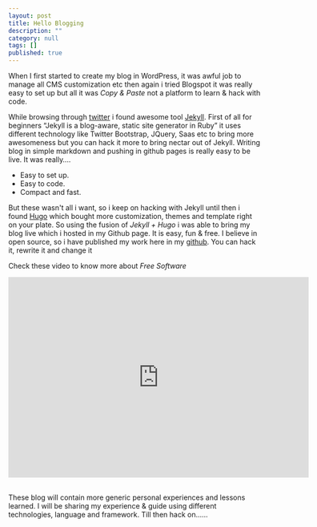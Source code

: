 ```yaml
---
layout: post
title: Hello Blogging
description: ""
category: null
tags: []
published: true
---
```


When I first started to create my blog in WordPress, it was awful job to manage all CMS customization etc then again i tried Blogspot it was really easy to set up but all it was *Copy & Paste* not a platform to learn & hack with code.

While browsing through [twitter](http://twitter.com/aruzmeister) i found awesome tool [Jekyll](http://jekyllrb.com/). First of all for beginners “Jekyll is a blog-aware, static site generator in Ruby” it uses different technology like Twitter Bootstrap, JQuery, Saas etc to bring more awesomeness but you can hack it more to bring nectar out of Jekyll. Writing blog in simple markdown and pushing in github pages is really easy to be live. It was really….

* Easy to set up. 
* Easy to code. 
* Compact and fast. 

But these wasn't all i want, so i keep on hacking with Jekyll until then i found [Hugo](http://hugo.spf13.com/) which bought more customization, themes and template right on your plate. So using the fusion of *Jekyll + Hugo* i was able to bring my blog live which i hosted in my Github page. It is easy, fun & free. I believe in open source, so i have published my work here in my [github](http://github.com/aruzmeister). You can hack it, rewrite it and change it 

Check these video to know more about *Free Software*

<iframe width="600" height="400" src="http://www.youtube.com/embed/Z0VVyuMl1ck" frameborder="0"> </iframe>



</br>These blog will contain more generic personal experiences and lessons learned. I will be sharing my experience & guide using different technologies, language and framework. Till then hack on......
